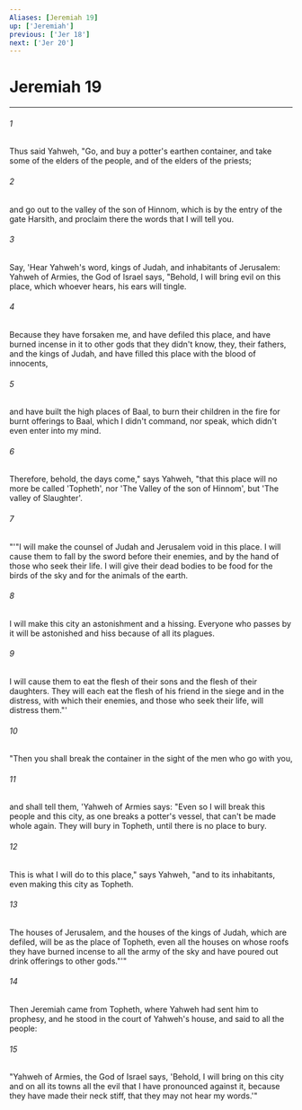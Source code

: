 ```yaml
---
Aliases: [Jeremiah 19]
up: ['Jeremiah']
previous: ['Jer 18']
next: ['Jer 20']
---
```

# Jeremiah 19
***





###### 1 

Thus said Yahweh, "Go, and buy a potter's earthen container, and take some of the elders of the people, and of the elders of the priests; 



###### 2 

and go out to the valley of the son of Hinnom, which is by the entry of the gate Harsith, and proclaim there the words that I will tell you. 



###### 3 

Say, 'Hear Yahweh's word, kings of Judah, and inhabitants of Jerusalem: Yahweh of Armies, the God of Israel says, "Behold, I will bring evil on this place, which whoever hears, his ears will tingle. 



###### 4 

Because they have forsaken me, and have defiled this place, and have burned incense in it to other gods that they didn't know, they, their fathers, and the kings of Judah, and have filled this place with the blood of innocents, 



###### 5 

and have built the high places of Baal, to burn their children in the fire for burnt offerings to Baal, which I didn't command, nor speak, which didn't even enter into my mind. 



###### 6 

Therefore, behold, the days come," says Yahweh, "that this place will no more be called 'Topheth', nor 'The Valley of the son of Hinnom', but 'The valley of Slaughter'. 



###### 7 

"'"I will make the counsel of Judah and Jerusalem void in this place. I will cause them to fall by the sword before their enemies, and by the hand of those who seek their life. I will give their dead bodies to be food for the birds of the sky and for the animals of the earth. 



###### 8 

I will make this city an astonishment and a hissing. Everyone who passes by it will be astonished and hiss because of all its plagues. 



###### 9 

I will cause them to eat the flesh of their sons and the flesh of their daughters. They will each eat the flesh of his friend in the siege and in the distress, with which their enemies, and those who seek their life, will distress them."' 



###### 10 

"Then you shall break the container in the sight of the men who go with you, 



###### 11 

and shall tell them, 'Yahweh of Armies says: "Even so I will break this people and this city, as one breaks a potter's vessel, that can't be made whole again. They will bury in Topheth, until there is no place to bury. 



###### 12 

This is what I will do to this place," says Yahweh, "and to its inhabitants, even making this city as Topheth. 



###### 13 

The houses of Jerusalem, and the houses of the kings of Judah, which are defiled, will be as the place of Topheth, even all the houses on whose roofs they have burned incense to all the army of the sky and have poured out drink offerings to other gods."'" 



###### 14 

Then Jeremiah came from Topheth, where Yahweh had sent him to prophesy, and he stood in the court of Yahweh's house, and said to all the people: 



###### 15 

"Yahweh of Armies, the God of Israel says, 'Behold, I will bring on this city and on all its towns all the evil that I have pronounced against it, because they have made their neck stiff, that they may not hear my words.'"
